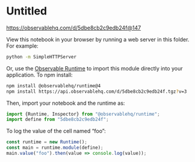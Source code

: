 # Untitled

https://observablehq.com/d/5dbe8cb2c9edb24f@147

View this notebook in your browser by running a web server in this folder. For
example:

~~~sh
python -m SimpleHTTPServer
~~~

Or, use the [Observable Runtime](https://github.com/observablehq/runtime) to
import this module directly into your application. To npm install:

~~~sh
npm install @observablehq/runtime@4
npm install https://api.observablehq.com/d/5dbe8cb2c9edb24f.tgz?v=3
~~~

Then, import your notebook and the runtime as:

~~~js
import {Runtime, Inspector} from "@observablehq/runtime";
import define from "5dbe8cb2c9edb24f";
~~~

To log the value of the cell named “foo”:

~~~js
const runtime = new Runtime();
const main = runtime.module(define);
main.value("foo").then(value => console.log(value));
~~~
